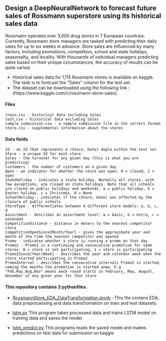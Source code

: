 <h2>Design a DeepNeuralNetwork to forecast future sales of Rossmann superstore using its historical sales data</h2>

Rossmann operates over 3,000 drug stores in 7 European countries. Currently, Rossmann store managers are tasked with predicting their daily sales for up to six weeks in advance. Store sales are influenced by many factors, including promotions, competition, school and state holidays, seasonality, and locality. With thousands of individual managers predicting sales based on their unique circumstances, the accuracy of results can be quite varied.

<ul>
<li>Historical sales data for 1,115 Rossmann stores is available on kaggle. The task is to forecast the "Sales" column for the test set.</li>
<li>The dataset can be downloaded using the following link : (https://www.kaggle.com/c/rossmann-store-sales).</li>
</ul>

#### Files
```
train.csv - historical data including Sales
test.csv - historical data excluding Sales
sample_submission.csv - a sample submission file in the correct format
store.csv - supplemental information about the stores
```
#### Data fields
```
Id - an Id that represents a (Store, Date) duple within the test set
Store - a unique Id for each store
Sales - the turnover for any given day (this is what you are predicting)
Customers - the number of customers on a given day
Open - an indicator for whether the store was open: 0 = closed, 1 = open
StateHoliday - indicates a state holiday. Normally all stores, with few exceptions, are closed on state holidays. Note that all schools are closed on public holidays and weekends. a = public holiday, b = Easter holiday, c = Christmas, 0 = None
SchoolHoliday - indicates if the (Store, Date) was affected by the closure of public schools
StoreType - differentiates between 4 different store models: a, b, c, d
Assortment - describes an assortment level: a = basic, b = extra, c = extended
CompetitionDistance - distance in meters to the nearest competitor store
CompetitionOpenSince[Month/Year] - gives the approximate year and month of the time the nearest competitor was opened
Promo - indicates whether a store is running a promo on that day
Promo2 - Promo2 is a continuing and consecutive promotion for some stores: 0 = store is not participating, 1 = store is participating
Promo2Since[Year/Week] - describes the year and calendar week when the store started participating in Promo2
PromoInterval - describes the consecutive intervals Promo2 is started, naming the months the promotion is started anew. E.g. "Feb,May,Aug,Nov" means each round starts in February, May, August, November of any given year for that store
```
#### This repository contains 3 pythonfiles.
- [RossmannStore_EDA_DataTransformation.ipynb](https://github.com/Jhansi-27/University-Projects-Machinelearning-DeepLearning/blob/main/DeepLearning%20(Python)/Rossmann%20Store%20Sales%20Prediction(LSTM)/RossmannStore_EDA_DataTransformation.ipynb) : This file contans EDA, data preprocessing and data transfromation on train and test datasets.
  
- [lstm.py](https://github.com/Jhansi-27/University-Projects-Machinelearning-DeepLearning/blob/main/DeepLearning%20(Python)/Rossmann%20Store%20Sales%20Prediction(LSTM)/lstm.py
) This program takes processed data and trains LSTM model on training data and saves the model

- [lstm_predict.py](https://github.com/Jhansi-27/University-Projects-Machinelearning-DeepLearning/blob/main/DeepLearning%20(Python)/Rossmann%20Store%20Sales%20Prediction(LSTM)/lstm_predict.py) This programs reads the saved model and makes predictions on test data for submission on kaggle


